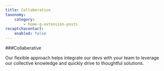 ```yaml
---
title: Collaberative
taxonomy:
    category:
        - home-g-extension-posts
recaptchacontact:
    enabled: false
---
```


###Collaberative

Our flexible approach helps integrate our devs with your team to leverage our collective knowledge and quickly drive to thoughtful solutions.
